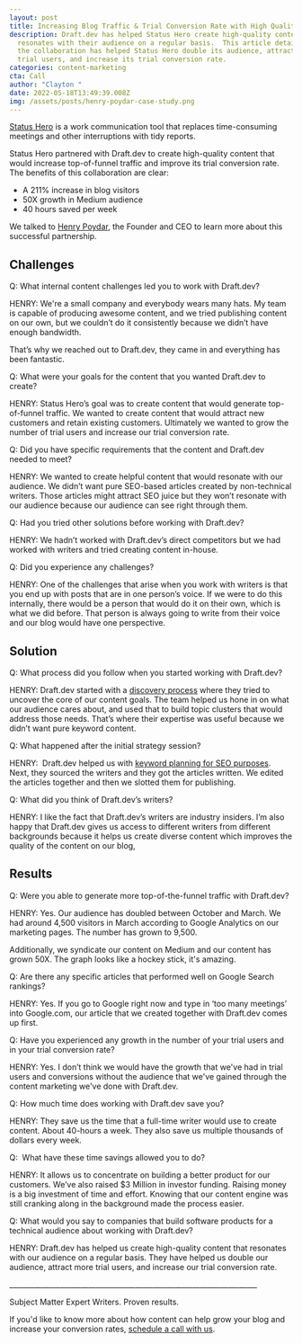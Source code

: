 ```yaml
---
layout: post
title: Increasing Blog Traffic & Trial Conversion Rate with High Quality Content
description: Draft.dev has helped Status Hero create high-quality content that
  resonates with their audience on a regular basis.  This article details how
  the collaboration has helped Status Hero double its audience, attract more
  trial users, and increase its trial conversion rate.
categories: content-marketing
cta: Call
author: "Clayton "
date: 2022-05-18T13:49:39.008Z
img: /assets/posts/henry-poydar-case-study.png
---
```

[Status Hero](https://statushero.com/) is a work communication tool that replaces time-consuming meetings and other interruptions with tidy reports.

Status Hero partnered with Draft.dev to create high-quality content that would increase top-of-funnel traffic and improve its trial conversion rate. The benefits of this collaboration are clear:

* A 211% increase in blog visitors 
* 50X growth in Medium audience
* 40 hours saved per week 

We talked to [Henry Poydar](https://www.linkedin.com/in/henrypoydar/), the Founder and CEO to learn more about this successful partnership. 

## Challenges

Q: What internal content challenges led you to work with Draft.dev?

HENRY: We're a small company and everybody wears many hats. My team is capable of producing awesome content, and we tried publishing content on our own, but we couldn’t do it consistently because we didn’t have enough bandwidth. 

That’s why we reached out to Draft.dev, they came in and everything has been fantastic. 

Q: What were your goals for the content that you wanted Draft.dev to create?

HENRY: Status Hero’s goal was to create content that would generate top-of-funnel traffic. We wanted to create content that would attract new customers and retain existing customers. Ultimately we wanted to grow the number of trial users and increase our trial conversion rate. 

Q: Did you have specific requirements that the content and Draft.dev needed to meet?

HENRY: We wanted to create helpful content that would resonate with our audience. We didn’t want pure SEO-based articles created by non-technical writers. Those articles might attract SEO juice but they won’t resonate with our audience because our audience can see right through them.

Q: Had you tried other solutions before working with Draft.dev?

HENRY: We hadn’t worked with Draft.dev’s direct competitors but we had worked with writers and tried creating content in-house.

Q: Did you experience any challenges?

HENRY: One of the challenges that arise when you work with writers is that you end up with posts that are in one person’s voice. If we were to do this internally, there would be a person that would do it on their own, which is what we did before. That person is always going to write from their voice and our blog would have one perspective.

## Solution

Q: What process did you follow when you started working with Draft.dev?

HENRY: Draft.dev started with a [discovery process](https://draft.dev/learn/client-onboarding) where they tried to uncover the core of our content goals. The team helped us hone in on what our audience cares about, and used that to build topic clusters that would address those needs. That’s where their expertise was useful because we didn’t want pure keyword content. 

Q: What happened after the initial strategy session? 

HENRY:  Draft.dev helped us with [keyword planning for SEO purposes](https://draft.dev/learn/seo-keyword-opportunities-in-developer-marketing).  Next, they sourced the writers and they got the articles written. We edited the articles together and then we slotted them for publishing.

Q: What did you think of Draft.dev’s writers?

HENRY: I like the fact that Draft.dev’s writers are industry insiders. I’m also happy that Draft.dev gives us access to different writers from different backgrounds because it helps us create diverse content which improves the quality of the content on our blog,

## Results

Q: Were you able to generate more top-of-the-funnel traffic with Draft.dev?

HENRY: Yes. Our audience has doubled between October and March. We had around 4,500 visitors in March according to Google Analytics on our marketing pages. The number has grown to 9,500. 

Additionally, we syndicate our content on Medium and our content has grown 50X. The graph looks like a hockey stick, it's amazing. 

Q: Are there any specific articles that performed well on Google Search rankings?

HENRY: Yes. If you go to Google right now and type in ‘too many meetings’ into Google.com, our article that we created together with Draft.dev comes up first.

Q: Have you experienced any growth in the number of your trial users and in your trial conversion rate?

HENRY: Yes. I don’t think we would have the growth that we've had in trial users and conversions without the audience that we've gained through the content marketing we've done with Draft.dev.

Q: How much time does working with Draft.dev save you?

HENRY: They save us the time that a full-time writer would use to create content. About 40-hours a week. They also save us multiple thousands of dollars every week. 

Q:  What have these time savings allowed you to do?

HENRY: It allows us to concentrate on building a better product for our customers. We’ve also raised $3 Million in investor funding. Raising money is a big investment of time and effort. Knowing that our content engine was still cranking along in the background made the process easier.

Q: What would you say to companies that build software products for a technical audience about working with Draft.dev?

HENRY: Draft.dev has helped us create high-quality content that resonates with our audience on a regular basis. They have helped us double our audience, attract more trial users, and increase our trial conversion rate.

\_\_\_\_\_\_\_\_\_\_\_\_\_\_\_\_\_\_\_\_\_\_\_\_\_\_\_\_\_\_\_\_\_\_\_\_\_\_\_\_\_\_\_\_\_\_\_\_\_\_\_\_\_\_\_\_\_\_\_\_\_\_\_\_\_\_\_\__

Subject Matter Expert Writers. Proven results.

If you'd like to know more about how content can help grow your blog and increase your conversion rates, [schedule a call with us](https://draft.dev/call).